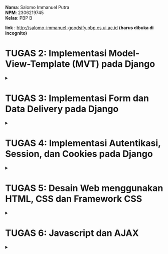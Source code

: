 **Nama**: Salomo Immanuel Putra  
**NPM**: 2306219745  
**Kelas**: PBP B

**link** : http://salomo-immanuel-goodsify.pbp.cs.ui.ac.id **(harus dibuka di incognito)**

# TUGAS 2: Implementasi Model-View-Template (MVT) pada Django

<details>
  <summary></summary>

### Proses Pembuatan Projek Django "Goodsify"


setelah mencoba mencari ide tentang aplikasi yang sesuai saya akhirnya terpikirkan untuk membuat aplikasi yang berfokus pada jual beli barang online atau _e-commerce_ yang akan saya beri nama `goodsify`. goodsify sendiri adalah aplikasi yang berfokus pada penjualan barang barang bekas atau tidak terpakai. nantinya user dapat menampilkan nama, gambar, harga, dan deskripsi produk yang mereka jual disana. dan dapat bertransaksi menggunakan kartu atau rekening yang sudah ditautkan. 

1. **Membuat sebuah proyek django baru**

    1. **Membuat sebuah repository Github baru** bernama `goodsify`.

    2. **Meng-clone repository kosong tersebut** ke komputer lokal:  
    ```bash
    git clone https://github.com/SalomoManullang/goodsify.git
    cd goodsify
    ```

    3. **Menghubungkan penyimpanan lokal dengan GitHub:**  
    ```bash
    git remote add origin https://github.com/SalomoManullang/goodsify.git
    ```

    4. **Membuat _Virtual Environment_ :**  
    ```bash
    python -m venv env
    ```

    5. **Mengaktifkan _Virtual Environment_ :**  
        ```bash
        env\Scripts\activate
        ```

    6. **Membuat file bernama `requirements.txt` dengan isi sebagai berikut:**

    ```
    django
    gunicorn
    whitenoise
    psycopg2-binary
    requests
    urllib3
    ```

    7. **Menginstall dependensi yang ada di `requirements.txt` dengan perintah berikut:**  
    ```bash
    pip install -r requirements.txt
    ```

    8. **buat projek django baru**
    ```bash
    django-admin startproject goodsify .
    ```
    9. **Menjalankan server**
    dengan mengubah isi dari allowed host agar terhubung dengan localhost komputer, saya dapat menentukan dimana server akan berjalan. kemudian saya juga men-run servernya.
    ```bash
    python manage.py runserver
    ```
    kemudian dengan mengecek di http://localhost:8000 saya bisa melihat apakah projek saya sudah berjalan atau belum

2. **Membuat aplikasi dengan nama `main` pada projek tersebut :**
   
   pertama tama saya membuat dahulu projek aplikasi dengan nama `main`
   ```bash
   python manage.py startapp main
   ```
   setelah itu saya mendaftarkan nama aplikasi main tersebut ke dalam `INSTALLED_APPS`

3. **Melakukan routing pada `main` agar dapat menjalankan aplikasi**

    kita perlu melakukan routing pada main agar web yang kita buat dapat diakses melalui web. pertama tama aku mengubah isi `urls.py` dan sesuaikan dengan appku yang namanya `main` dengan kode seperti ini:
    ```bash
    from django.urls import path
    from main.views import show_main

    app_name = 'main'

    urlpatterns = [
        path('', show_main, name='show_main'),
    ]
    ```
    Kemudian aku juga menambahkan `main.urls` ke dalam url patterns agar nantinya ketika aplikasi mau di run, yang ditampilkan adalah tampilan aplikasi main. 

4. **Membuat model pada aplikasi `main` dengan nama produk dan punya beberapa atribut wajib**

    Pertama tama, aku membuka `models.py` pada main, kemudian didalam models.py tersebut, aku menambahkan beberapa atribut seperti ini :
    ```bash 
    name = models.CharField(max_length=255)
    price = models.IntegerField()
    description = models.TextField()
    rating = models.PositiveSmallIntegerField(default=1, validators=[
        MinValueValidator(1),
        MaxValueValidator(5)])
    ```
    atribut yang aku tambahkan adalah nama, harga, deskripsi produk, serta rating bintang 1-5. 

5. **Membuat sebuah fungsi pada `views.py` untuk dikembalikan ke dalam sebuah template HTML yang menampilkan   nama aplikasi serta nama dan kelas kamu.**

    pertama tama, aku buat dahulu template HTML untuk nantinya akan menunjukkan beberapa artribut yang sudah kubuat. 
    ```bash
        <h3>Nama Produk:</h3>
    <p><strong>{{ name }}</strong></p> 

    <h3>Harga:</h3>
    <p><em>{{ price }}</em></p> 
    <h3>Deskripsi:</h3>
    <p>{{ description }}</p>

    <h3>Rating:</h3>
    <p>{{ rating }}</p>
    ```
    dengan menggunakan template ini, nantinya saya dapat mengubah konteks dari value masing masing atribut yang akan ditunjukkan. saya juga menggunakan beberapa syntax seperti strong untuk membuat HTML yang ditujukkan lebih rapi. Kemudian, saya menyesuaikan context yang terdapat dalam `views.py` agar sesuai dengan produk saya.

6. **Membuat sebuah routing pada `urls.py` aplikasi main untuk memetakan fungsi yang telah dibuat pada `views.py`.**

    aku menyesuaikan isi pada `urlspatterns` dan menambahkan main sebagai nama aplikasi
    ```bash
    urlpatterns = [
    path('', show_main, name='show_main'),
    ]
    ```
    show main digunakan agar nantinya yang ditujukkan adalah aplikasi main. path nya masih diisi kosong agar nantinya aplikasi dapat diakses secara langsung.

7. **Melakukan deployment ke PWS terhadap aplikasi yang sudah dibuat sehingga nantinya dapat diakses oleh teman-temanmu melalui Internet.**

    pertama tama aku membuat projek baru pada PWS yang aku beri nama goodsify, kemudian aku ubah isi `ALLOWED_HOST` pada `settings.py` dengan format <username-sso>-<nama proyek>.pbp.cs.ui.ac.id. sehingga link situsku menjadi `salomo-immanuel-goodsify.pbp.cs.ui.ac.id` kemudian saya memasukkan username dan password yang sudah diberikan sebelumnya. Kemudian, aku melakukan push ke dalam PWS dari penyimpanan lokalku. 
    ```bash
    git push pws main:master
    ```


### Request Client ke Web Aplikasi Berbasis Django

  ![WhatsApp Image 2024-09-10 at 23 17 34_49fe833e](https://github.com/user-attachments/assets/d4452b5c-5d7d-4a32-a0da-ec2f2df696d5)


1. Permintaan dari Pengguna: Pengguna mengakses URL tertentu (misalnya, /products), yang dikirimkan ke server Django.

2. urls.py: Server mencocokkan URL yang diminta dengan pola yang ada di urls.py dan meneruskannya ke fungsi yang sesuai di views.py.

3. views.py: View menangani request tersebut. Jika dibutuhkan, views.py berinteraksi dengan models.py untuk mengambil data dari basis data.

4. models.py: Data yang diperlukan diambil dari basis data melalui model, kemudian dikirim kembali ke views.py.

5. Template: views.py mengirimkan data yang diperoleh ke template HTML, yang kemudian merender data tersebut menjadi halaman web untuk dikirim kembali sebagai response kepada pengguna.



### Fungsi Git pada Pengembangan Perangkat Lunak

Git adalah Salah satu perangkat lunak atau tools kolaborasi _coding_ yang sering digunakan oleh programmer ketika mereka ingin mengerjakan suatu proyek yang membutuhkan banyak orang untuk mengerjakannya. Git memungkinkan mereka untuk menggabungkan kode mereka ke dalam satu repository seperti penyimpanan utama. Nantinya, programmer dapat mengerjakan bagian mereka masing masing baru di-_push_ ke dalam repository tersebut. Ini adalah beberapa fungsi git dalam pengembangan perangkat lunak:

1. **Dapat digunakan untuk kolaborasi**

    dengan menggunakna git, para programmer dapat mengunggah kode mereka ataupun mengambil kode orang lain sebagai inspirasi mereka. Dengan menggunakan repository, Setiap anggota tim dapat meng-clone repository ini ke komputer mereka, yang memungkinkan mereka bekerja secara lokal tanpa langsung memodifikasi repository utama. Dengan menggunakan merge, programmer juga bisa menggabungkan program mereka dengan program orang lain ke dalam 1 repository utama. Menggunakan branch, programmer daoat mengubah atau memperbarui program mereka tanpa harus mengubah data utama. Dalam jangka panjang, git dibutuhkan jika projeknya terus di-_update_

2. **Membantu mengorganisir**

    menggunakan git, kita dapat memasukkan README yang nantinya dapat menjadi panduan programmer untuk mengerjakan proyek, selain itu git juga tidak jarang untuk digunakan sebagai tempat penyimpanan cloud karena rapi dan bersih. 

3. **digunakan dalam proyek open source**

    Proyek open source adalah proyek pengembangan proyek di mana kode sumbernya (source code) tersedia secara bebas untuk dilihat, digunakan, dimodifikasi, dan didistribusikan oleh siapa saja. Artinya, siapa pun bisa berkontribusi untuk meningkatkan perangkat lunak tersebut atau menggunakan kodenya untuk membuat produk baru, tanpa perlu membayar lisensi. menggunakan fotur seperti clone, programmer dapat mengambil kode orang lain dan mengembangkannya. Disisi lain, proyek tersebut juga bisa di-_update_ oleh semua orang lewat perantara github. 

4. **Plattform yang fleksibel**

    Git adalah plattform yang serbaguna, bisa digunakan ketika ingin menyimpan data, mengambil referensi, membuat proyek, dan masih banyak kegunaan lainnya. dengan adanya plattform yang fleksibel, programmer tak perlu menggunakan banyak plattform, sehingga lebih efektif.

5. **Menjadi backup**

    Git dapat digunakan sebagai backup ketika data dalam penyimpanan lokal kita terhapus.



### Alasan Mengapa Framework Django Dijadikan Permulaan Pembelajaran Pengembangan Perangkat Lunak

Django sering dipilih sebagai framework untuk memulai belajar pengembangan perangkat lunak karena memiliki banyak keunggulan. Salah satunya, Django dibangun menggunakan Python, bahasa pemrograman dengan sintaks yang sederhana dan mudah dipelajari oleh pemula. Django juga menggunakan pola Model-View-Template (MVT) yang memisahkan komponen aplikasi dengan jelas, sehingga mempermudah pengembang dalam memahami cara berbagai bagian aplikasi web bekerja satu sama lain. Django juga sudah dilengkapi oleh fitur yang lengkap sehingga programmer tidak mulai dari nol. Kesimpulannya, django sudah lengkap dan mudah untuk dipelajari untuk pemula.


### Mengapa Model pada Django Disebut sebagai ORM?

ORM (Object-Relational Mapping) adalah teknik dalam pengembangan perangkat lunak yang memungkinkan pengembang untuk berinteraksi dengan basis data menggunakan objek-objek dari bahasa pemrograman yang mereka gunakan, alih-alih menulis perintah SQL langsung. Django disebut sebagai ORM (Object-Relational Mapping) karena Django menggunakan pendekatan ORM untuk mengelola interaksi antara aplikasi dan basis data.Pada Django, setiap model merupakan representasi dari tabel dalam basis data, di mana atribut model tersebut menggambarkan kolom-kolom dalam tabel. Dengan ORM, pengembang dapat melakukan operasi seperti membuat, membaca, memperbarui, dan menghapus data menggunakan python, sementara Django akan secara otomatis menerjemahkan tindakan tersebut ke dalam perintah SQL yang sesuai untuk berinteraksi dengan basis data. 

</details>


# TUGAS 3: Implementasi Form dan Data Delivery pada Django

<details>
  <summary></summary>

### Cara mengimplementasi _checklist_ diatas

1. **Cara mengimplementasikan form**

    pertama tama, saya membuat `forms.py` pada direktori `main`. pada file tersebut, saya membuat sebuah _blueprint_ forms dengan kode: 

    ```bash
    from django.forms import ModelForm
    from main.models import Product

    class ProductForm(ModelForm):
        class Meta:
            model = Product
            fields = ["name", "price", "description", "rating"]
    ```

    kemudian, dalam `views.py` saya membuat sebuah method untuk menciptakan produk sesuai dengan yang kita masukkan pada form. 

    ```bash
    def create_product(request):
        form = ProductForm(request.POST or None)

        if form.is_valid() and request.method == "POST":
            form.save()
            return redirect('main:show_main')

        context = {'form': form}
        return render(request, "create_product.html", context)
    ```

    Kemudian, untuk melakukan routing ke URL yang bersangkutan, aku menambahkan path baru ke dalam `URL_PATTERN`
    ```bash
        path('create-product', create_product, name='create_product'),
    ```

    Kemudian, dalam `views.py`, ubah context nya menjadi produk
    ```bash
        context = {
            'Products': products  # Ganti key menjadi 'Products' agar sesuai dengan template
        }
    ```
    Tidak lupa juga, saya kembali melengkapi `urls.py` agar tetap terhubung satu dengan lainnya. Setelah itu saya juga membuat halaman HTML baru pada direktori `main/templates`. yang bernama `create_product.html` yang isinya adalah _blueprint_ saat kita ingin membuat tombol membuat produk baru. Setelah itu, saya juga memodifikasi main.html untuk menampilkan tabel berisi produk produk yang sudah ditambahkan. 

    ```bash
    <table>
    <tr>
        <th>Nama Produk</th>
        <th>Harga</th>
        <th>Deskripsi</th>
        <th>Rating</th>
    </tr>

    {% comment %} Berikut cara memperlihatkan data Produk di bawah baris ini 
    {% endcomment %} 
    {% for Product in Products %}
    <tr>
        <td>{{ Product.name }}</td>
        <td>{{ Product.price }}</td>
        <td>{{ Product.description }}</td>
        <td>{{ Product.rating }}</td>
    </tr>
    {% endfor %}
    </table>
    ```

    dengan begitu, saya dapat membuat forum yang berisi pertanyaan terkait nama produk, harga, rating, dan deskripsi produk. Nantinya hasil jawaban tersebut akan tersimpan sebagai objek dan dituliskan dalam tabel.

    pertama tama, saya membuat `forms.py` pada direktori `main`. pada file tersebut, saya membuat sebuah _blueprint_ forms dengan kode: 

    ```bash
    from django.forms import ModelForm
    from main.models import Product

    class ProductForm(ModelForm):
        class Meta:
            model = Product
            fields = ["name", "price", "description", "rating"]
    ```

    kemudian, dalam `views.py` saya membuat sebuah method untuk menciptakan produk sesuai dengan yang kita masukkan pada form. 

    ```bash
    def create_product(request):
        form = ProductForm(request.POST or None)

        if form.is_valid() and request.method == "POST":
            form.save()
            return redirect('main:show_main')

        context = {'form': form}
        return render(request, "create_product.html", context)
    ```

    Kemudian, untuk melakukan routing ke URL yang bersangkutan, aku menambahkan path baru ke dalam `URL_PATTERN`
    ```bash
        path('create-product', create_product, name='create_product'),
    ```

    Kemudian, dalam `views.py`, ubah context nya menjadi produk
    ```bash
        context = {
            'Products': products  # Ganti key menjadi 'Products' agar sesuai dengan template
        }
    ```
    Tidak lupa juga, saya kembali melengkapi `urls.py` agar tetap terhubung satu dengan lainnya. Setelah itu saya juga membuat halaman HTML baru pada direktori `main/templates`. yang bernama `create_product.html` yang isinya adalah _blueprint_ saat kita ingin membuat tombol membuat produk baru. Setelah itu, saya juga memodifikasi main.html untuk menampilkan tabel berisi produk produk yang sudah ditambahkan. 

    ```bash
    <table>
    <tr>
        <th>Nama Produk</th>
        <th>Harga</th>
        <th>Deskripsi</th>
        <th>Rating</th>
    </tr>

    {% comment %} Berikut cara memperlihatkan data Produk di bawah baris ini 
    {% endcomment %} 
    {% for Product in Products %}
    <tr>
        <td>{{ Product.name }}</td>
        <td>{{ Product.price }}</td>
        <td>{{ Product.description }}</td>
        <td>{{ Product.rating }}</td>
    </tr>
    {% endfor %}
    </table>
    ```

    dengan begitu, saya dapat membuat forum yang berisi pertanyaan terkait nama produk, harga, rating, dan deskripsi produk. Nantinya hasil jawaban tersebut akan tersimpan sebagai objek dan dituliskan dalam tabel.


2. **Menambahkan 4 fungsi views baru untuk melihat objek yang sudah ditambahkan dalam format XML, JSON, XML by ID, dan JSON by ID.**

    untuk membuat kita dapat melihat objek yang sudah ditambahkan dalam format XML, JSON, XML by ID, dan JSON by ID. Kita pertama tama perlu membuat methodnya terlebih dahulu. Oleh karena itu, saya pertama tama import asset yang dibutuhkan terlebih dahulu.
    ```bash
    from django.http import HttpResponse
    from django.core import serializers
    ```

    Setelah itu, saya barulah membuat keempat method untuk melihat objek dalam format XML, JSON, XML by ID, dan JSON by ID. method ini saya masukkan dalam ``views.py``

    ```bash
    def show_xml(request):
        data = Product.objects.all()
        return HttpResponse(serializers.serialize("xml", data), content_type="application/xml")

    def show_json(request):
        data = Product.objects.all()
        return HttpResponse(serializers.serialize("json", data), content_type="application/json")

    def show_xml_by_id(request, id):
        data = Product.objects.filter(pk=id)
        return HttpResponse(serializers.serialize("xml", data), content_type="application/xml")

    def show_json_by_id(request, id):
        data = Product.objects.filter(pk=id)
        return HttpResponse(serializers.serialize("json", data), content_type="application/json")
    ```

    dengan keempat method tersebut, kita dapat melihat objek dalam berbagai format.

3. **Membuat routing URL untuk masing-masing views yang telah ditambahkan**
    
    untuk menghubungkan masing masing URL, pertama saya import terlebih dahulu function dari `views.py`

    ```bash
    from main.views import show_main, create_product, show_xml, show_json, show_xml_by_id, show_json_by_id
    ```

    Kemudian, dalam `urls.py`, saya menambahkan path keempat method tersebut 
    ```bash
    path('xml/', show_xml, name='show_xml'),
    path('json/', show_json, name='show_json'),
    path('xml/<str:id>/', show_xml_by_id, name='show_xml_by_id'),
    path('json/<str:id>/', show_json_by_id, name='show_json_by_id'),
    ```

    dengan menambahkan keempat path tersebut, url nya menjadi saling terhubung dengan sistem utama. 

### Mengapa kita memerlukan data delivery dalam pengimplementasian sebuah platform?

**Data delivery** adalah proses pengiriman dan pertukaran data dari satu sistem, aplikasi, atau perangkat ke sistem lainnya. Ini melibatkan transfer informasi secara efisien, akurat, dan aman melalui jaringan atau infrastruktur komunikasi. Data delivery sangat diperlukan dalam suatu platform karena:

1. **Medium Pengiriman yang Luas**  
   Data dapat dikirim melalui berbagai jaringan, seperti internet, intranet, atau jaringan lokal. Data delivery mencakup penggunaan protokol tertentu, seperti HTTP, TCP/IP, atau protokol khusus seperti MQTT untuk IoT.

2. **Dapat Menghubungkan Berbagai Komponen Platform**  
   Data delivery menghubungkan berbagai bagian platform (frontend, backend, database), sehingga pengguna dapat berinteraksi dengan platform dan data diproses sesuai kebutuhan.

3. **Pengelolaan dan Penyimpanan Data yang konsisten**  
   Saat data dikirimkan dari satu bagian platform ke bagian lain (misalnya dari frontend ke server atau dari server ke database), data delivery memastikan bahwa informasi yang dikirim disimpan dengan benar dan dapat diakses kembali jika diperlukan. Data delivery memastikan data yang dihasilkan atau diubah oleh satu komponen atau pengguna bisa diakses dan diperbarui di seluruh platform, menjaga konsistensi.

4. **Pengelolaan Data yang Aman**  
   Data delivery juga mencakup pengiriman data secara aman. Dalam platform, informasi sensitif seperti data pengguna atau transaksi keuangan harus dikirimkan dengan protokol aman (misalnya menggunakan enkripsi). Hal ini untuk mencegah peretasan atau penyalahgunaan data selama proses pengiriman.


### Menurutmu, mana yang lebih baik antara XML dan JSON? Mengapa JSON lebih populer dibandingkan XML?

**XML** (Extensible Markup Language) adalah format data berbasis tag yang kompleks dan menggunakan elemen-elemen dengan struktur hierarkis, sementara **JSON** (JavaScript Object Notation) adalah format data berbasis objek yang lebih sederhana, dengan pasangan key-value.**XML** lebih cocok digunakan dalam aplikasi yang memerlukan validasi data yang ketat dan integritas struktural tinggi, seperti dalam sistem perbankan atau asuransi. **JSON** lebih tepat digunakan dalam aplikasi web dan mobile karena sifatnya yang ringan dan cepat diproses. Format ini banyak dipakai dalam API modern seperti REST, di mana kecepatan dan efisiensi transfer data sangat penting. **XML** memiliki banyak fitur seperti schema validation dan namespace yang membuatnya ideal untuk dokumen dengan struktur yang lebih rumit, sedangkan **JSON** lebih ringan dan cepat untuk parsing, menjadikannya pilihan yang lebih populer untuk aplikasi web dan transfer data modern. 

Menurut saya pribadi, **JSON** lebih baik untuk digunakan dalam platform karena saya sendiri masih belajar dalam membuat platform sehingga saya lebih membutuhkan kemudahan dibandingkan fitur yang lengkap. Saya sendiri juga masih belum butuh untuk membuat platform yang cukup rumit untuk menggunakan **XML**. Kemudahan **JSON** itulah yang membuat saya berpikir **JSON** lebih baik.

### Jelaskan fungsi dari method `is_valid()` pada form Django dan mengapa kita membutuhkan method tersebut?

Method `is_valid()` pada form Django berfungsi untuk memeriksa apakah data yang dimasukkan ke dalam form sesuai dengan aturan validasi yang telah ditentukan. Saat form diisi dan disubmit, Django menggunakan `is_valid()` untuk memastikan bahwa semua input memenuhi persyaratan, seperti format data, panjang karakter, dan tipe data yang benar. Method ini memeriksa setiap field, mendeteksi kesalahan, dan mengembalikan False jika ada data yang tidak valid, memungkinkan pengguna untuk memperbaiki input. Selain itu, `is_valid()` menghentikan proses lebih lanjut, seperti penyimpanan ke database, guna mencegah data yang salah atau rusak masuk ke sistem. Dengan demikian, method ini juga meningkatkan keamanan aplikasi, mencegah serangan injeksi (seperti SQL injection) dengan memastikan hanya data yang sah dan sesuai aturan yang diproses.

### Mengapa kita membutuhkan `csrf_token` saat membuat form di Django? Apa yang dapat terjadi jika kita tidak menambahkan `csrf_token` pada form Django? Bagaimana hal tersebut dapat dimanfaatkan oleh penyerang?

**CSRF** (Cross-Site Request Forgery) adalah jenis serangan di mana penyerang dapat memaksa pengguna untuk mengirim permintaan yang tidak diinginkan dari browser mereka tanpa sepengetahuan mereka. Django menggunakan `csrf_token` untuk melindungi form dari serangan ini. Token ini adalah nilai unik yang dihasilkan setiap kali halaman dengan form dimuat dan harus dikirim bersama dengan permintaan POST. Ini memastikan bahwa permintaan hanya valid jika berasal dari sumber yang sah.

Jika `csrf_token` tidak ditambahkan, aplikasi menjadi rentan terhadap serangan CSRF. Penyerang dapat membuat pengguna tanpa sadar mengirimkan permintaan berbahaya, seperti mengubah pengaturan akun atau melakukan transaksi yang tidak diinginkan, tanpa persetujuan pengguna.

Penyerang bisa memanfaatkan celah keamanan ini dengan membuat sebuah halaman berbahaya yang secara diam-diam mengirimkan permintaan ke aplikasi Django atas nama pengguna yang sedang aktif masuk. Misalnya, penyerang bisa membuat skrip yang secara otomatis melakukan permintaan POST ke server tanpa sepengetahuan pengguna. Tanpa adanya csrf_token, server tidak akan memiliki cara untuk membedakan apakah permintaan itu sah atau tidak. Hal ini dapat dimanfaatkan untuk mengubah pengaturan akun kalian.

### Sreenshot Postman

1. **Format JSON**
   ![image](https://github.com/user-attachments/assets/2965dd12-4283-426c-941a-371f35f45411)

2. **Format XML**
   ![image](https://github.com/user-attachments/assets/b4cbfe47-4669-452f-b4d1-a381133f3ec0)

3. **Format JSON by ID**
   ![image](https://github.com/user-attachments/assets/fe4a42af-6197-43c5-a024-aa2c9d4b5c22)

4. **Format XML by ID**
   ![image](https://github.com/user-attachments/assets/169fd8ae-e934-4ff1-a4e9-be9eea537a9a)

</details>

# TUGAS 4: Implementasi Autentikasi, Session, dan Cookies pada Django

<details>
  <summary></summary>

### cara mengimplementasikan _Checklist_ tugas

1. **Mengimplementasikan fungsi registrasi, login, dan logout untuk memungkinkan pengguna untuk mengakses aplikasi sebelumnya dengan lancar.**

    Setelah sebelumnya sudah membuat form untuk menambahkan produk yang ingin ditambahkan ke dalam aplikasi, selanjutnya saya akan membuat setiap pengguna memiliki akun mereka sendiri sendiri, sehingga setiap akun memiliki produk mereka sendiri sendiri. Pertama tama, Saya import dahulu `UserCreationForm` dan `messages` dalam `views.py`. kemudian, saya menambahkan fungsi `register`.

    ```bash
    def register(request):
        form = UserCreationForm()

        if request.method == "POST":
            form = UserCreationForm(request.POST)
            if form.is_valid():
                form.save()
                messages.success(request, 'Your account has been successfully created!')
                return redirect('main:login')
        context = {'form':form}
        return render(request, 'register.html', context)
    ```

    Selanjutnya, saya juga membuat sebuah file html baru yang bernama `register.html` Ini berisi template tampilan register page pada aplikasi saya 

    ```bash
    {% extends 'base.html' %}

    {% block meta %}
    <title>Register</title>
    {% endblock meta %}

    {% block content %}

    <div class="login">
    <h1>Register</h1>

    <form method="POST">
        {% csrf_token %}
        <table>
        {{ form.as_table }}
        <tr>
            <td></td>
            <td><input type="submit" name="submit" value="Daftar" /></td>
        </tr>
        </table>
    </form>

    {% if messages %}
    <ul>
        {% for message in messages %}
        <li>{{ message }}</li>
        {% endfor %}
    </ul>
    {% endif %}
    </div>

    {% endblock content %}
    ```

    Setelah itu, saya juga menambahkan _path url_nya ke dalam `urls.py`. Sejauh ini, saya sudah berhasil membuat ragister page. Selanjutnya, saya akan membuat fungsi login. Pertama tama, pada `views.py`, saya mengimport dahulu `authenticate`, `login`, dan `AuthenticationForm`. Kemudian, saya membuat fungsi untuk login user

    ```bash
    def login_user(request):
    if request.method == 'POST':
        form = AuthenticationForm(data=request.POST)

        if form.is_valid():
                user = form.get_user()
                login(request, user)
                return redirect('main:show_main')

    else:
        form = AuthenticationForm(request)
    context = {'form': form}
    return render(request, 'login.html', context)
    ```

    Selanjutnya, sama dengan pembuatan page register, saya membuat juga page html untuk page login yang bernama `login.html`. tidak lupa juga saya menambahkan _path url_nya ke dalam `URL_PATTERNS` pada `urls.py`. Fungsi login sudah selesai, selanjutnya, saya akan membuat fungsi logout. Pertama tama, pada `views.py` saya mengimport `logout`. Kemudian, saya menambahkan function logout.

    ```bash
    def logout_user(request):
        logout(request)
        return redirect('main:login')
    ```

    Tidak lupa, saya menambahkan tombol logout juga di samping tombol tambah produk. Setelah itu, saya menambahkan _path url_nya ke dalam `urls.py`. Setelah selesai membuat page register, login, dan logout, saya ingin merestriksi page main agar hanya bisa dibuka dengan login terlebih dahulu. Pertama tama, pada `views.py`, saya mengimport `login_required` dan menambahkan
    ```bash
    @login_required(login_url='/login')
    ```
    diatas function `show_main`. Setelah itu, main hanya bisa dibuka juga pengguna sudah melakukan login terlebih dahulu. 

2. **Menerapkan Cookies pada halaman aplikasi**

    Saya ingin menggunakan _cookies_ pada web saya, yang pertama saya lakukan adalah meng-_import_ H`ttpResponseRedirect`, `reverse`, dan `datetime` pada `views.py`. Kemudian, pada function `login_user`, saya menambahkan potongan kode untuk menggunakan cookies setiap kali login untuk membuat _cookies_ last_login setiap kali user login.

    ```bash
    if form.is_valid():
        user = form.get_user()
        login(request, user)
        response = HttpResponseRedirect(reverse("main:show_main"))
        response.set_cookie('last_login', str(datetime.datetime.now()))
        return response
    ```

    Kemudian, pada bagian `context` di function `show_main`, tambahkan juga `last_login` di dalamnya.
    ```bash
    context = {
        ....
        'last_login': request.COOKIES['last_login'],
    }
    ```
    Kemudian, saya juga menambahkan 
    ```bash
        response.delete_cookie('last_login')
    ```
    pada function `logout_user` untuk menghapus _cookies_ terakhir login pada saat pengguna logout. Kemudian, aku juga menampahkan teks yang menunjukkan kapan kita terakhir login pada berkas `main.html`.

3. **Menghubungkan model Product dengan User**

    Saya ingin membuat setiap user memiliki produk yang mereka tambahkan sendiri sendiri, oleh karena itu saya ingin menghubungkan antara user dengan produk yang mereka buat masing masing. Pertama, saya mengimport `User` pada `models.py`. Kemudian, pada model Product yang sudah dibuat, saya menambahkan

    ```bash
    class Product(models.Model):
        ....
        user = models.ForeignKey(User, on_delete=models.CASCADE)
    ```

    kode tersebut bertujuan untuk menghubungkan setiap produk yang dibuat dengan masing masing user. Kemudian pada `views.py`, saya juga menambahkan beberapa penambahan kode
    ```bash
    def create_product(request):
    form = ProductForm(request.POST or None)

    if form.is_valid() and request.method == "POST":
            product = form.save(commit=False)
            product.user = request.user
            product.save()
            return redirect('main:show_main')

    context = {'form': form}
    return render(request, "create_product.html", context)
    ```

    kode `commit=False` bertujuan supaya sistem tidak langsung menyimpan produk yang ditambahkan oleh pengguna langsung ke _database_ tetapi dilihat dahulu siapa pengguna yang login. Kemudian, pada variabel `products` di `show_main`, ubah isinya menjadi seperti ini:

    ```bash
    def show_main(request):
    products = MoodEntry.objects.filter(user=request.user)
    context = {
         'name': request.user.username,
    }
    ```

    Ini bertujuan agar program hanya mengambil product yang terhubung dengan `user` yang terhubung saja. Kemudian setelah mengubah berbagai variabel pada `models.py` tidak lupa juga saya melakukan migrations. Ketika saya melakukan migrations, maka semua produk yang telah saya buat terhapus, tetapi itu tidak apa apa karena nanti saya akan membuat produk baru. Terakhir, saya import `os` agar program saya bersiap siap untuk _environtment production_.

4. **Membuat dua akun pengguna dengan masing-masing tiga dummy data menggunakan model yang telah dibuat pada aplikasi sebelumnya untuk setiap akun di lokal.**

    Saya membuat 2 dummy account yang bernama `salomotes` dan `sal2`
   1) **salomotes**

   ![image](https://github.com/user-attachments/assets/9e23f742-ab7b-4fc8-8e62-2756be4615fe)

   2) **sal2** 

   ![image](https://github.com/user-attachments/assets/2493a811-9bf5-42fc-921f-694429569418)


### Perbedaan antara `HttpResponseRedirect()` dan `redirect()`

`HttpResponseRedirect()` adalah kelas di Django yang digunakan untuk mengarahkan pengguna menuju URL tertentu. kalian harus memberikan URL valid dan lengkap sebagai argumen. Misalnya, untuk mengarahkan ke `/some/url/`, kalian harus menggunakan `HttpResponseRedirect('/some/url/')`. Di sini, kalian perlu mengatur URL secara manual.

Sedangkan, `redirect()` adalah fungsi yang lebih mudah dan fleksibel. Selain URL, fungsi ini bisa menerima nama tampilan atau objek Django sebagai argumen. Fungsi ini secara otomatis mengonversi argumen menjadi URL yang benar untuk pengalihan, sehingga kalian tidak perlu mengelola URL sendiri. Contohnya adalah: 

```bash
def my_view(request):
    return redirect('/some/url/')
```

| **Aspek**                 | **HttpResponseRedirect()**                                      | **redirect()**                                               |
|---------------------------|-----------------------------------------------------------------|--------------------------------------------------------------|
| **Jenis**                 | Kelas respons HTTP                                             | Fungsi bantu (helper function)                               |
| **Argumen yang Diterima**  | URL absolut atau relatif                                        | URL, nama tampilan (view name), atau objek (instance model)   |
| **Pengelolaan URL**        | Harus mengelola pembuatan URL secara manual                     | Mengonversi argumen menjadi URL secara otomatis               |
| **Fleksibilitas**          | Hanya menerima URL                                             | Lebih fleksibel, dapat menerima URL, nama tampilan, atau objek|
| **Kemudahan Penggunaan**   | Mengharuskan pengguna mengelola detail URL                     | Lebih sederhana dan otomatis dalam pembuatan URL              |
| **Contoh Penggunaan**      | `HttpResponseRedirect('/some/url/')`                           | `redirect('/some/url/')` atau `redirect('view-name')`         |

kesimpulannya, `redirect()` adalah cara yang lebih sederhana dan fleksibel untuk melakukan pengalihan (redirect) di Django dibandingkan dengan `HttpResponseRedirect()`. Dengan menggunakan `redirect()`, kalian dapat memberikan berbagai jenis argumen seperti URL, nama tampilan, atau objek model. Django akan secara otomatis mengonversi argumen tersebut ke URL yang benar, sehingga Anda tidak perlu mengelola pembuatan URL secara manual.

### Cara kerja penghubungan model Product dengan User

Penghubungan model `Product` dengan model `User` di Django dilakukan menggunakan relasi **ForeignKey**. Ini berarti setiap objek Product dapat dihubungkan dengan satu user tertentu yang menciptakannya. Relasi ini memungkinkan kita untuk mengasosiasikan produk dengan `user` tertentu sehingga setiap produk yang ditambahkan atau dimodifikasi dapat diatur berdasarkan `user`.

misalnya pada kode ini
```bash
from django.contrib.auth.models import User
from django.db import models

class Product(models.Model):
    name = models.CharField(max_length=255)
    price = models.IntegerField()
    description = models.TextField()
    rating = models.PositiveSmallIntegerField()
    user = models.ForeignKey(User, on_delete=models.CASCADE)
```

`ForeignKey(User)`: Menghubungkan produk ke `user`.
`on_delete=models.CASCADE`: Jika `user` dihapus, produk yang terkait juga dihapus.

Kemudian, sistem juga menyimpan produk yang terikat dengan `user`
```bash
product.user = request.user
```
kode ini mengasosiasikan produk yang sedang dibuat dengan user yang sedang login. Sistem juga hanya menampilkan produk yang telah dibuat oleh `user`

```bash
def show_main(request):
    products = Product.objects.filter(user=request.user)  # Filter berdasarkan user
    return render(request, "main.html", {'Products': products})
```

`Product.objects.filter(user=request.user)`: kode ini memfilter produk yang hanya dimiliki oleh user yang sedang login. Produk milik user lain tidak akan ditampilkan.


### perbedaan antara _authentication_ dan _authorization_ dan cara django mengimplementasikannya

**Authentication** adalah proses memverifikasi identitas pengguna untuk memastikan mereka adalah pengguna yang sah dengan menggunakan kredensial seperti username dan password.

**Authorization** adalah proses yang terjadi setelah otentikasi berhasil, di mana sistem menentukan tindakan dan sumber daya apa yang dapat diakses oleh pengguna berdasarkan peran atau izin yang dimilikinya. 

Contohnya adalah ketika pengguna memasukkan nama dan password mereka, itu merupakan tahap **authentication**. Setelah itu, barulah sistem menentukan apa yang bisa dilakukan pengguna lewat **Authorization**. Misalnya pengguna adalah Customer, mereka hanya bisa membeli barang, sedangkan jika pengguna adalah Admin, mereka dapat menambahkan barang dan mengubah properti pada page. 

Dalam Django, autentikasi dan otorisasi diimplementasikan melalui modul bawaan `django.contrib.auth`, yang mengelola proses login, logout, dan izin akses pengguna. Autentikasi memverifikasi identitas pengguna dengan memeriksa kredensial seperti username dan password menggunakan fungsi `authenticate()`, dan jika valid, pengguna akan diautentikasi serta diberikan sesi melalui `login()`. Setelah pengguna berhasil masuk, Django menerapkan otorisasi dengan menentukan apakah pengguna memiliki izin untuk mengakses sumber daya tertentu menggunakan permissions dan groups. 


### Cara Django mengingat pengguna yang login

Django mengingat pengguna yang telah login dengan menggunakan **cookies** dan **session**. Setelah pengguna berhasil login, Django menyimpan informasi sesi pada server dan mengirimkan _session ID_ ke browser pengguna dalam bentuk cookie. Setiap kali pengguna membuat permintaan baru (misalnya memuat halaman lain), browser mengirimkan cookie tersebut kembali ke server, memungkinkan Django untuk mengidentifikasi pengguna yang sedang aktif.

### Apakah semua Cookies aman digunakan?

Tidak semua cookies aman untuk digunakan, karena beberapa cookies rentan terhadap serangan dan eksploitasi oleh pihak yang tidak berwenang. Ada beberapa resiko keamanan yang dapat dilakukan peretas melalui cookies:

1. **Cookies bisa dicuri**

    Cookies disimpan di browser pengguna dan dapat dicuri melalui serangan tertentu, seperti **Cross-Site Scripting** (XSS). Jika cookie yang dicuri berisi informasi seperti session ID, penyerang bisa mengambil alih sesi pengguna dan berpura-pura menjadi pengguna yang sah.

2. **Cookies bisa diintip**

    Jika website menggunakan `HTTP` (bukan HTTPS), maka data yang dikirimkan, termasuk cookies, tidak dienkripsi. Ini berarti data tersebut dapat dengan mudah diintip oleh pihak ketiga di jaringan yang sama, seperti pada Wi-Fi publik. Penyerang bisa mendapatkan akses ke cookies dan menggunakan informasi tersebut untuk mencuri sesi atau informasi pribadi pengguna.

3. **Cookies bisa dimanipulasi**

    Cookies dapat dimodifikasi oleh penyerang jika mereka memiliki akses ke cookies di browser. Dengan cookies berisi session pengguna, penyerang bisa mendapatkan akses ke data atau area aplikasi yang tidak seharusnya mereka akses.

4. **Serangan CSRF (Cross-Site Request Forgery)**

    **CSRF** (Cross-Site Request Forgery) adalah jenis serangan di mana penyerang memanfaatkan sesi pengguna yang sah untuk melakukan tindakan berbahaya di situs web tanpa sepengetahuan atau persetujuan pengguna. Misalnya, kalian sedang login di _M - Banking_ dan seorang penyerang membuat Anda mengklik link berbahaya yang secara otomatis mengirim permintaan ke situs bank untuk mentransfer uang sebesar Rp.1.000.000,00 ke akun penyerang. Karena Anda sudah login, browser akan menyertakan cookies session kalian, dan situs bank akan memproses transfer tersebut seolah-olah kalian yang memintanya, padahal kalian tidak pernah memberikan persetujuan untuk itu.

5. **Beberapa cookies memiliki waktu Experation yang lama**

    Cookies bisa disetel untuk bertahan dalam waktu lama, bahkan setelah pengguna menutup browser. Jika cookies tetap aktif terlalu lama, ada risiko bahwa jika perangkat pengguna hilang atau dicuri, cookies tersebut bisa dimanfaatkan oleh orang lain untuk mengakses akun tanpa harus login ulang.


</details>


# TUGAS 5: Desain Web menggunakan HTML, CSS dan Framework CSS

<details>
  <summary></summary>

### cara mengimplementasikan _Checklist_ tugas


1. **Membuat fungsi untuk menghapus dan mengedit product**

    Setelah kemarin mengatur cookies website, sekarang saya ingin menambahkan fitur untuk dapat mengahpus dan mengedit produk yang telah ditambahkan ke dalam Goodsify. Pertama tama, saya ingin membuat fitur `edit_mood`. Pertama tama, pada `views.py` saya  import `reverse` dan  `HttpResponseRedirect` kemudian saya juga menambahkan method `edit_produk`. 
    
    ```bash
    def edit_produk(request, id):
    produk = Product.objects.get(pk = id)
    form = ProductForm(request.POST or None, instance=produk)
    if form.is_valid() and request.method == "POST":
        form.save()
        return HttpResponseRedirect(reverse('main:show_main'))
    context = {'form': form}
    return render(request, "edit_product.html", context)
    ```

    function `edit_produk` bekerja dengan membuat user kembali mengisi form lalu sistem akan _reverse_ informasi yang sebelumnya sudah ada lalu diganti dengan yang baru. Setelah itu saya juga membuat page html baru yang bernama `edit_produk.html`. pada html ini, sistem akan menunjukkan form sebagai tabel, jadi kita memasukkan kembali input yang ingin kita ubah. Setelah itu saya menghubungkan juga path nya lewat `urls.py`. Terakhir, pada `main.html`, saya menambahkan tombol edit produk. 

    Setelah membuat fitur edit produk, saya lanjut membuat fitur hapus produk. Pertama tama, pada `views.py` saya menambahkan method `edit_produk`. 

    ```bash
    def delete_product(request, id):
        produk = Product.objects.get(pk = id)
        produk.delete()
        return HttpResponseRedirect(reverse('main:show_main'))
    ```

    fitur `edit_produk` ini bekerja dengan cara mencari id produk yang dipilih, lalu menghapus id tersebut. Setelah itu saya juga membuat page html baru yang bernama `delete_product.html`.  Setelah itu saya menghubungkan juga path nya lewat `urls.py`. Terakhir, pada `main.html`, saya menambahkan tombol hapus produk. 


2. **Kostumisasi halaman _login_, _register_, _Navigation bar_, edit produk, dan tambah produk agar lebih menarik**


    Agar aplikasi saya terlihat menjadi lebih menarik, saya mulai untuk memperbagus halaman utama dari aplikasi ku terlebih dahulu, terutama _login_ dan _register_ Untuk aplikasi saya, saya ingin menggunakan _vibe_ hijau dan putih, oleh karena itu untuk _login page_, saya mencari gambar furniture dan hiasan no _WaterMark_ dari internet, kemudian saya jadikan sebagai background. Namun, sebelum memulai, saya perlu untuk menambahkan _tailwind_ ke dalam html saya.


    ```bash 
    <head>
    {% block meta %}
        <meta charset="UTF-8" />
        <meta name="viewport" content="width=device-width, initial-scale=1">
    {% endblock meta %}
    <script src="https://cdn.tailwindcss.com">
    </script>
    </head>
    ```


    Untuk menghias website saya sendiri, saya menggunakan _tailwind_ karena dengan _tailwind_, ada beberapa tampilan yang sudah tersedia seperti icon panah, tong sampah, pensil, dan lainnya. Setelah menemukan _UI_ yang bagus untuk _login page_ saya, saya tinggal menerapkan _style_ yang sama pada _register page_ nya.


   
    ![image](https://github.com/user-attachments/assets/8862eeb4-d433-4665-9c2d-1d57a8f5e0e9)



    Sesuai gambar tersebut, saya menggunakan foto dan _vibe_ putih hijau, _style_ ini pun juga ku implementasikan pada fitur edit dan tambah produk. Ada fitur tambahan juga yang ku tambahkan, yaitu tombol kembali untuk kembali ke _main page_ :


    ```bash 
            <div class="absolute top-4 left-4">
            <a href="{% url 'main:main' %}" class="text-green-600 hover:text-green-700 transition">
                <div class="rounded-full bg-white p-2 shadow-lg"> <!-- Tambahkan highlight putih -->
                    <svg xmlns="http://www.w3.org/2000/svg" class="h-8 w-8" fill="none" viewBox="0 0 24 24" stroke="currentColor">
                        <path stroke-linecap="round" stroke-linejoin="round" stroke-width="4" d="M15 19l-7-7 7-7" /> <!-- Garis lebih tebal stroke-width="4" -->
                    </svg>
                </div>
            </a>
        </div>
    ```

    dengan kode diatas, aku membuat tombol panah kembali di bagian kiri atas buat dan edit produk untuk kembali ke _main page_. Setelah itu, saya lanjut untuk membuat _Navigation bar_ pada atas aplikasi.  


    
    <details>
    <summary>kode Navigation Bar</summary>



    ```bash 
        <nav class="bg-green-600 shadow-lg fixed top-0 left-0 z-40 w-full">
    <div class="flex items-center justify-between px-4 sm:px-6 lg:px-8 h-16">
        
        <!-- Bagian kiri: Logo dan Nama Goodsify -->
        <div class="flex items-center space-x-4">
        <a href="#">
            <img src="https://i.ibb.co/xCD2HDR/Whats-App-Image-2024-10-01-at-11-23-06-37c90e89-removebg-preview.png" alt="Goodsify Logo" class="h-12 w-12 mr-1">
        </a>
        <h1 class="text-3xl font-bold text-white">Goodsify</h1>
        </div>

        <!-- Tombol Hamburger untuk mobile -->
        <button class="md:hidden block text-white focus:outline-none mobile-menu-button">
        <svg xmlns="http://www.w3.org/2000/svg" class="h-6 w-6" fill="none" viewBox="0 0 24 24" stroke="currentColor">
            <path stroke-linecap="round" stroke-linejoin="round" stroke-width="2" d="M4 6h16M4 12h16M4 18h16"/>
        </svg>
        </button>

        <!-- Bagian tengah: Links lainnya (hanya tampil di desktop) -->
        <div class="hidden md:flex items-center space-x-8 flex-grow justify-center">
        <a href="#" class="text-white font-bold hover:text-gray-300">Cart</a>
        <a href="#" class="text-white font-bold hover:text-gray-300">Contact</a>
        <a href="#" class="text-white font-bold hover:text-gray-300">Download Goodsify App</a>
        <a href="#" class="text-white font-bold hover:text-gray-300">About</a>
        </div>

        <!-- Bagian kanan: Logout -->
        <div class="hidden md:flex items-center space-x-4">
        <a href="{% url 'main:logout' %}" class="text-center bg-red-500 hover:bg-red-600 text-white font-bold py-2 px-4 rounded transition duration-300">
            Logout
        </a>
        </div>
        
    </div>

    <!-- Mobile menu (disembunyikan secara default) -->
    <div class="mobile-menu hidden md:hidden flex flex-col space-y-2 px-4 py-2 bg-green-600">
        <a href="#" class="block text-white font-bold hover:text-gray-300">Cart</a>
        <a href="#" class="block text-white font-bold hover:text-gray-300">Contact</a>
        <a href="#" class="block text-white font-bold hover:text-gray-300">Download Goodsify App</a>
        <a href="#" class="block text-white font-bold hover:text-gray-300">About</a>
        <a href="{% url 'main:logout' %}" class="block text-center bg-red-500 hover:bg-red-600 text-white font-bold py-2 px-4 rounded transition duration-300">
        Logout
        </a>
    </div>

    <script>
        const btn = document.querySelector(".mobile-menu-button");
        const menu = document.querySelector(".mobile-menu");

        btn.addEventListener("click", () => {
        menu.classList.toggle("hidden");
        });
    </script>
    </nav>

    ```
    </details>


    Kemudian, saya juga menambahkan _viewport_ agar webnya menjadi responsif pada _mobile_ dan _desktop_. 
    

    ```bash
    <head>
        {% block meta %}
            <meta charset="UTF-8" />
            <meta name="viewport" content="width=device-width, initial-scale=1">
        {% endblock meta %}
    </head>
    ```


    dengan menggunakan viewport, maka ketika web di perkecil hingga seukuran HP, maka navigation bar dapat mengecil dan menampilkan menu hamburger.


    ![image](https://github.com/user-attachments/assets/1ce3412d-f167-4c06-824c-e2f79a28d6cf)



3. **Menampilkan Produk**

    Untuk menampilkan produk, saya menggunakan 2 file html, yaitu `main.html` dan `card_product.html`. Pertama tama, saya membuat file `card_product.html` terlebih dahulu. `card_product` ini berisi informasi terkait _models_ yang ada di produk yang saya buat seperti nama, deskripsi, harga, dan lain lain.


    <details>
    <summary>kode card_product</summary>

    ```bash
    <div class="bg-white shadow-lg rounded-lg overflow-hidden mb-4"> <!-- Hapus w-64 untuk fleksibilitas lebar -->
    <!-- Menampilkan Gambar dari URL -->
    <div class="bg-gray-200 h-48 flex items-center justify-center">
        {% if Product.image_url %}
        <img src="{{ Product.image_url }}" alt="{{ Product.name }}" class="object-cover h-full w-full">
        {% else %}
        <div class="w-full h-full bg-gray-300"></div> <!-- Placeholder gambar jika tidak ada URL gambar -->
        {% endif %}
    </div>

    <!-- Informasi Produk -->
    <div class="p-4">
        <h3 class="font-bold text-lg text-gray-800 mb-2">{{ Product.name }}</h3> <!-- Nama Produk -->
        <p class="text-gray-600 mb-2">Rp.{{ Product.price }}</p> <!-- Harga Produk -->

        <!-- Lokasi dinamis berdasarkan field city -->
        <p class="text-sm text-gray-500 mb-2">Kota {{ Product.city }}</p>

        <!-- Rating Produk -->
        <div class="flex items-center mb-2">
        <svg class="w-5 h-5 text-yellow-500" xmlns="http://www.w3.org/2000/svg" fill="none" viewBox="0 0 24 24" stroke="currentColor">
            <path stroke-linecap="round" stroke-linejoin="round" stroke-width="2" d="M12 2l2.9 8.1h8.5L15.5 13l2.9 8.1L12 17 8.6 21.1 11.5 13 3.1 10.1h8.5L12 2z" />
        </svg>
        <span class="ml-2 text-gray-700">{{ Product.rating }}</span>
        </div>
    </div>

    <!-- Buttons Edit & Delete -->
    <div class="flex justify-end p-2 space-x-2">
        <a href="{% url 'main:edit_product' Product.pk %}" class="bg-yellow-500 hover:bg-yellow-600 text-white rounded-full p-2 transition duration-300 shadow-md">
        <svg xmlns="http://www.w3.org/2000/svg" class="h-6 w-6" viewBox="0 0 20 20" fill="currentColor">
            <path d="M13.586 3.586a2 2 0 112.828 2.828l-.793.793-2.828-2.828.793-.793zM11.379 5.793L3 14.172V17h2.828l8.38-8.379-2.83-2.828z" />
        </svg>
        </a>
        <a href="{% url 'main:delete_product' Product.pk %}" class="bg-red-500 hover:bg-red-600 text-white rounded-full p-2 transition duration-300 shadow-md">
        <svg xmlns="http://www.w3.org/2000/svg" class="h-6 w-6" viewBox="0 0 20 20" fill="currentColor">
            <path fill-rule="evenodd" d="M9 2a1 1 0 00-.894.553L7.382 4H4a1 1 0 000 2v10a2 2 0 002 2h8a2 2 0 002-2V6a1 1 0 100-2h-3.382l-.724-1.447A1 1 0 0011 2H9zM7 8a1 1 012 0v6a1 1 0 11-2 0V8zm5-1a1 1 00-1 1v6a1 1 0 102 0V8a1 1 0 00-1-1z" clip-rule="evenodd" />
        </svg>
        </a>
    </div>
    </div>

    ```
    </details> 


    Pertama tama, saya menampilkan gambar dengan _link online_ yang saya masukkan sebagai salah satu atribut dari produk saya, lalu untuk bagian dari informasi produk akan saya tuliskan secara singkat dan hanya sebagian, yaitu nama, harga, kota, dan rating. Saya berencana untuk menampilkan deskripsi hanya ketika kartunya sudah dipencet, namun itu mungkin akan saya lakukan di tugas selanjutnya. Nah, tidak hanya menampilkan produk, saya juga menambahkan tombol edit dan hapus pada kartunya.


    ```bash
    <!-- Buttons Edit & Delete -->
    <div class="flex justify-end p-2 space-x-2">
        <a href="{% url 'main:edit_product' Product.pk %}" class="bg-yellow-500 hover:bg-yellow-600 text-white rounded-full p-2 transition duration-300 shadow-md">
        <svg xmlns="http://www.w3.org/2000/svg" class="h-6 w-6" viewBox="0 0 20 20" fill="currentColor">
            <path d="M13.586 3.586a2 2 0 112.828 2.828l-.793.793-2.828-2.828.793-.793zM11.379 5.793L3 14.172V17h2.828l8.38-8.379-2.83-2.828z" />
        </svg>
        </a>
        <a href="{% url 'main:delete_product' Product.pk %}" class="bg-red-500 hover:bg-red-600 text-white rounded-full p-2 transition duration-300 shadow-md">
        <svg xmlns="http://www.w3.org/2000/svg" class="h-6 w-6" viewBox="0 0 20 20" fill="currentColor">
            <path fill-rule="evenodd" d="M9 2a1 1 0 00-.894.553L7.382 4H4a1 1 0 000 2v10a2 2 0 002 2h8a2 2 0 002-2V6a1 1 0 100-2h-3.382l-.724-1.447A1 1 0 0011 2H9zM7 8a1 1 012 0v6a1 1 0 11-2 0V8zm5-1a1 1 00-1 1v6a1 1 0 102 0V8a1 1 0 00-1-1z" clip-rule="evenodd" />
        </svg>
        </a>
    </div>

    ```


    Ketika tombolnya dipencet, maka dia akan mengarahkan ke page `create_product` dan `edit_product`. Nah di page tersebut juga aku sudah menyambungkannya ke function `delete_product` dan `add_produk` yang ada di dalam `views.py`. Jadi, ketika tombol dipencet, kita akan mengisi form tentang informasi produk, dan katika kita selesai, infromasinya akan ditampilkan pada  `card_product.html`. Nah, saya kurang suka nih kalau tidak ada gambar apa apa ketika masih belum ada produk yang ditambahkan, jadi aku mau menambahkan gambar _static_ ketika produk masi kosong. 


    Pertama tama, saya menambahkan `static` pada `settings.py`


    ```bash
    ...
    STATIC_URL = '/static/'
    STATIC_ROOT = BASE_DIR / 'static'
    ...
    ```

    Pada page html yang menggunakan gambar _static_, saya menambahkan `{% load static %}` agar dapat mengambil gambar _static_ tersebut. Kemudian, saya membuat folder bernama `static/image` yang isinya saya masukkan gambar emoticon sedih. Nah, kemudian, saya buat jika tidak ada produk, emoticon tersebut akan ditunjukkan.
    

    ```bash
        {% if not Products %}
    <div class="flex flex-col items-center justify-center min-h-[24rem] p-6">
        <img src="{% static 'image/sedih-banget.png' %}" alt="Sad face" class="w-32 h-32 mb-4"/>
        <p class="text-center text-gray-400 mt-4">Belum ada data Produk pada Goodsify.</p> <!-- Teks abu -->
    </div>

    ```
    ![image](https://github.com/user-attachments/assets/1e4673d1-16cb-44ea-b94d-70632d7dd21b)




### urutan prioritas pengambilan CSS selector 

Berikut ini adalah tingkatan prioritas CSS Selector dari yang paling rendah ke paling tinggi (no 1 dijalankan paling terakhir):

1. **Selector tipe elemen (Type Selector):**

    elektor ini langsung mengacu pada nama elemen HTML, seperti `div`, `p`, `h1`, dan sebagainya. Ini memiliki prioritas yang paling rendah.

2. **Selector kelas (Class Selector):**

    Selektor ini menggunakan tanda titik `(.)` diikuti dengan nama kelas, seperti `.menu`, `.header`, dan sebagainya. Prioritasnya lebih tinggi dibandingkan selektor tipe elemen.

3. **Selector atribut (Attribute Selector):**

    Selektor ini mengacu pada atribut tertentu dalam elemen HTML, seperti `[type="text"]`. Ini memiliki prioritas yang sama dengan kelas.

4. **Selector ID (ID Selector):**

    Selektor ini menggunakan tanda pagar `(#)` diikuti dengan nama ID, seperti `#header`. Prioritasnya lebih tinggi dari kelas atau atribut.

5. **Selector inline (Inline Style):**

    Jika gaya diterapkan langsung ke elemen HTML menggunakan atribut `style`, seperti `<div style="color: red;">`. Ini memiliki prioritas yang sangat tinggi.

6. **Penting (Important):**

    Aturan CSS yang memiliki deklarasi `!important`, seperti` color: red` `!important;`, akan mengesampingkan semua aturan lain, kecuali ada deklarasi `!important` lain dengan spesifisitas yang lebih tinggi.
  

### Alasan _responsive design_ penting dan contoh aplikasi yang sudah dan belum menerapkannya

_Responsive design_ penting dalam pengembangan aplikasi web karena semakin beragamnya perangkat yang digunakan untuk mengakses situs atau aplikasi web. Pengguna menjadi bisa mengakses konten web tidak hanya dari komputer desktop, tetapi juga dari tablet, smartphone, hingga perangkat lain dengan berbagai ukuran layar. Berikut ini alasan _responsive design_ penting:

1. **Pengalaman Pengguna yang Konsisten**  
    Responsive design memastikan tampilan dan fungsionalitas situs tetap nyaman di berbagai perangkat, sehingga pengguna tidak terganggu oleh masalah layout atau navigasi.

2. **Mengurangi Bounce Rate**  
    Situs yang responsif lebih mudah dinavigasi di perangkat seluler, sehingga pengunjung cenderung tinggal lebih lama di situs.

3. **Meningkatkan SEO**  
    Google mengutamakan situs responsif dalam hasil pencarian, khususnya di perangkat mobile.

4. **Efisiensi Pengembangan**  
    Dengan responsive design, cukup satu versi situs yang bekerja di berbagai perangkat, sehingga lebih efisien dalam pengembangan dan pemeliharaan.

5. **Siap untuk Teknologi Baru**  
    Responsive design membuat situs mudah beradaptasi dengan perangkat baru tanpa perubahan besar.

**Aplikasi yang menggunakan _responsive design_:**

    1. Whatsapp
    2. Discord
    3. Spotify

**Aplikasi yang belum menggunakan _responsive design_**

    1. Craiglist
    2. DJP online
    3. SIMPKB


### perbedaan antara margin, border, dan padding, serta cara untuk mengimplementasikan ketiganya

1. **Margin**

    Margin adalah ruang di luar elemen yang memisahkan elemen tersebut dengan elemen lain di sekitarnya. Margin mempengaruhi jarak antar elemen di luar batas elemen tersebut. Margin dapat diatur secara individual untuk setiap sisi (atas, kanan, bawah, kiri) atau sekaligus.

    ```bash
        div {
    margin: 10px; /* Semua sisi akan memiliki margin 10px */
    }

    div {
    margin-top: 10px; /* Hanya bagian atas yang memiliki margin 10px */
    margin-right: 20px;
    margin-bottom: 10px;
    margin-left: 20px;
    }
    ```

2. **Border**

    Border adalah garis di sekitar elemen yang membentuk batas luar elemen. Border ini dapat memiliki berbagai ketebalan, warna, dan gaya (misalnya, solid, dashed, atau dotted).Border dapat diatur untuk satu atau semua sisi elemen.

    ```bash
    div {
    border: 2px solid black; /* Border hitam dengan ketebalan 2px */
    }

    div {
    border-top: 1px dashed red; /* Hanya border atas yang berwarna merah dengan gaya dashed */
    }
    ```

3. **Padding**

    Padding adalah ruang di dalam elemen yang memisahkan konten elemen dari border. Padding membuat jarak antara konten elemen (seperti teks atau gambar) dengan batas elemen. Padding juga dapat diatur untuk setiap sisi atau secara keseluruhan.

    ```bash
    div {
    padding: 15px; /* Padding 15px untuk semua sisi */
    }

    div {
    padding-top: 10px; /* Padding untuk sisi atas */
    padding-right: 20px;
    padding-bottom: 10px;
    padding-left: 20px;
    }
    ```

### flex box dan grid layout beserta kegunaannya

1. **Flex box (Flexible Box Layout)**
    Flexbox adalah metode layout CSS yang digunakan untuk mengatur elemen secara dinamis dalam baris atau kolom. Flexbox memungkinkan kita untuk mengubah ukuran dan posisi antar elemen secara fleksibel. Flexbox sangat berguna untuk membuat layout yang fleksibel, seperti menyejajarkan elemen secara horizontal atau vertikal, membuat elemen memiliki ukuran dinamis, dan mendistribusikan elemen dengan mudah di dalam suatu kontainer.

    Contoh Implementasinya :
    ```bash
    .container {
    display: flex; /* Mengaktifkan flexbox */
    justify-content: center; /* Menyejajarkan elemen secara horizontal ke tengah */
    align-items: center; /* Menyejajarkan elemen secara vertikal ke tengah */
    }

    .item {
    flex: 1; /* Elemen akan fleksibel dan mengisi ruang yang tersedia */
    }
    ```

    **Kegunaan Flexbox**

    1. Membuat menu atau navigasi
    2. Mengatur ukuran dan posisi elemen
    3. Mengurutkan Elemen
    4. Menjadikan Elemen Fleksibel
    5. Membuat tata letak kolom yang responsif
    6. Membuat grid sederhana

2. **Grid Layout**

    Grid layout adalah sistem tata letak dua dimensi yang memungkinkan pembuatan grid yang terdiri dari baris dan kolom. Grid layout memungkinkan pengaturan elemen lebih kompleks dibandingkan dengan flexbox, karena  dapat mengatur elemen dalam bentuk kisi. Grid layout sangat cocok untuk membuat desain yang lebih kompleks, seperti layout halaman penuh, di mana kalian perlu membagi halaman menjadi beberapa bagian (header, sidebar, konten utama, footer) dengan presisi yang lebih baik.

    **Kegunaan Grid Layout**

    1. Membuat tata letak dua dimensi (Baris dan Kolom)
    2. Mengatur posisi elemen secara presisi
    3. Membangun layout responsif
    4. Membuat design yang konsisten
    5. Mengatur ukuran kolom dan baris
    6. Membuat galeri atau dashboard

    **Perbedaan Layout Grid dan Flexbox**
    
    | Aspek                     | Grid Layout                                                                 | Flexbox                                                              |
    |---------------------------|-----------------------------------------------------------------------------|----------------------------------------------------------------------|
    | **Dimensi**                | Dua dimensi (baris dan kolom)                                                | Satu dimensi (baris atau kolom)                                       |
    | **Penggunaan Utama**       | Tata letak yang lebih kompleks (misalnya halaman penuh, dashboard)           | Tata letak elemen yang fleksibel dan sederhana                        |
    | **Penempatan Elemen**      | Posisi elemen dapat ditempatkan secara presisi di grid                       | Elemen disusun secara otomatis dalam satu arah (horizontal atau vertikal) |
    | **Responsif**              | Responsif, tetapi pengaturan lebih manual dibanding flexbox                  | Sangat responsif, mudah beradaptasi dengan berbagai ukuran layar       |
    | **Sederhana atau Kompleks**| Kompleks dan fleksibel untuk tata letak yang presisi                        | Sederhana untuk tata letak elemen dinamis dan fleksibel               |
    | **Penataan Elemen**        | Menata elemen dalam bentuk grid yang presisi                                | Menata elemen secara otomatis dalam satu baris atau kolom             |
    | **Kegunaan Utama**         | Membagi area halaman dengan struktur grid yang teratur                      | Menata elemen dalam satu dimensi secara fleksibel                     |


</details>


# TUGAS 6: Javascript dan AJAX


<details>
    <summary></summary>

### cara mengimplementasikan _Checklist_ tugas

1. **mengubah kode cards data `produk` agar dapat mendukung AJAX GET dan memastikan data yang diambil hanyalah milik pengguna yang _logged-in_**

    untuk dapat menggunakan ajax GET, aku memodifikasi kodeku, terutama yang bagian `show_xml` dan `show_json` untuk nantinya dapat menggunakan AJAX.

    ```bash
        def show_xml(request):
            data = Product.objects.filter(user=request.user)  # Fetch only products belonging to the logged-in user
            return HttpResponse(serializers.serialize("xml", data), content_type="application/xml")

        def show_json(request):
            data = Product.objects.filter(user=request.user)
            return HttpResponse(serializers.serialize("json", data), content_type="application/json")

    ```

    setelah itu, aku function untuk mengambil data di _client-side_ di `main.html` saya menambahkan 

    ```bash
            async function getProducts() {
            return fetch("{% url 'main:show_json' %}").then((res) => res.json());
        }
    ```

    kode ini bekerja dengan `fetch()` atau mengambil data dari JSON dan nantinya data tersebut akan ditampilkan di halaman utama. menggunakan `get`, kita dapat mengambil nilai dari atribut yang dimasukkan oleh pengguna ke dalam ajax. Kemudian, aku juga menambahkan

    ```bash
    data = MoodEntry.objects.filter(user=request.user)
    ```

    pada _function_ `show_xml`dan `show_json`. Hal ini dibutuhkan agar kita bisa langsung mendapatkan informasi produk secara langsung dari xml dan json tanpa lewat _frontend_. hal ini juga bertujuan agar nantinya hasil dari produk yang kita tambahkan bis alangsung ditunjukkan tanpa perlu me-_refresh_ seluruh halaman. `user=request.user` juga bertujuan untuk membatasi produk yang ditampilkan hanyalah milik user yang _logged - in_. 

2. **Buat sebuah tombol yang menampilkan form untuk menambahkan produk**

    untuk menambahkan sebuah pengisian form, saya mengubah `main.html` untuk menambahkan tombol dan form yang akan ditampilkan pada pengguna. 

    ```bash
        <button data-modal-target="crudModal" data-modal-toggle="crudModal" class="fixed bottom-8 right-24 bg-green-500 hover:bg-green-600 text-white font-bold py-2 px-4 rounded-full shadow-lg transition duration-300 ease-in-out transform hover:scale-105" onclick="showModal();">
            Add New Product by AJAX
        </button>
    ```

    ```html
        <!-- Modal body -->
        <div class="px-6 py-4 space-y-6 form-style">
            <form id="productEntryForm">
            <!-- Nama Produk -->
            <div class="mb-4">
                <label for="name" class="block text-sm font-medium text-gray-700">Product Name</label>
                <input type="text" id="name" name="name" class="mt-1 block w-full border border-gray-300 rounded-md p-2 hover:border-indigo-700" placeholder="Enter product name" required>
            </div>
    
            <!-- Harga Produk -->
            <div class="mb-4">
                <label for="price" class="block text-sm font-medium text-gray-700">Price</label>
                <input type="number" id="price" name="price" min="0" class="mt-1 block w-full border border-gray-300 rounded-md p-2 hover:border-indigo-700" placeholder="Enter product price" required>
            </div>
    
            <!-- Deskripsi Produk -->
            <div class="mb-4">
                <label for="description" class="block text-sm font-medium text-gray-700">Description</label>
                <textarea id="description" name="description" rows="3" class="mt-1 block w-full resize-none border border-gray-300 rounded-md p-2 hover:border-indigo-700" placeholder="Enter product description" required></textarea>
            </div>
    
            <!-- Rating Produk -->
            <div class="mb-4">
                <label for="rating" class="block text-sm font-medium text-gray-700">Rating (1-5)</label>
                <input type="number" id="rating" name="rating" min="1" max="5" class="mt-1 block w-full border border-gray-300 rounded-md p-2 hover:border-indigo-700" placeholder="Enter product rating" required>
            </div>
    
            <!-- Stok Produk -->
            <div class="mb-4">
                <label for="stok" class="block text-sm font-medium text-gray-700">Stock</label>
                <input type="number" id="stok" name="stok" min="0" class="mt-1 block w-full border border-gray-300 rounded-md p-2 hover:border-indigo-700" placeholder="Enter product stock" required>
            </div>
    
            <!-- URL Gambar Produk -->
            <div class="mb-4">
                <label for="image_url" class="block text-sm font-medium text-gray-700">Image URL</label>
                <input type="url" id="image_url" name="image_url" class="mt-1 block w-full border border-gray-300 rounded-md p-2 hover:border-indigo-700" placeholder="Enter image URL" required>
            </div>
    
            <!-- Kota Produk -->
            <div class="mb-4">
                <label for="city" class="block text-sm font-medium text-gray-700">City</label>
                <input type="text" id="city" name="city" class="mt-1 block w-full border border-gray-300 rounded-md p-2 hover:border-indigo-700" placeholder="Enter city" required>
            </div>
            </form>
        </div>
    
            <!-- Modal footer -->
            <div class="flex flex-col space-y-2 md:flex-row md:space-y-0 md:space-x-2 p-6 border-t border-gray-200 rounded-b justify-center md:justify-end">
                <button type="button" class="bg-gray-500 hover:bg-gray-600 text-white font-bold py-2 px-4 rounded-lg" id="cancelButton">Cancel</button>
                <button type="submit" id="submitProductEntry" form="productEntryForm" class="bg-indigo-700 hover:bg-indigo-600 text-white font-bold py-2 px-4 rounded-lg">Save</button>
            </div>
            </div>
        </div>  
    ```

    kode diatas menunjukkan bagaimana saya membuat sebuh tombol baru untuk menambahkan produk melalui ajax dan kemudian ketika dipencet akan menampulkan form yang dapat diisi. Nanti input dari forms tersebut akan dimasukkan ke dalam produk dan dengan `get` akan dijadikan atribut dari produk yang kita buat. 

3. **membuat fungsi `view` baru untuk menambahkan mood baru ke dalam basis data**

    untuk menambahkan produk saya ke dalam basis data, aku membuat _function_ baru yang bernama `add_product_ajax`. 

    ```bash
        def add_product_ajax(request):

        name = strip_tags(request.POST.get("name"))
        price = strip_tags(request.POST.get("price")) 
        description = request.POST.get("description")
        rating = request.POST.get("rating")
        stok = request.POST.get("stok")
        image_url = request.POST.get("image_url")
        city = request.POST.get("city")
        user = request.user  # User yang menambahkan produk

        new_product = Product(
            name=name,
            price=price,
            description=description,
            rating=rating,
            stok=stok,
            image_url=image_url,
            city=city,
            user=user  # Menautkan produk dengan pengguna yang login
        )
        new_product.save()

        return HttpResponse(b"CREATED", status=201)

    ```

    _function_ ini nantinya akan menggunakan `get` untuk bisa mengambil nilai input dari forms yang sudah kita masukkan dan menggunakannya sebagai atribut dari produk yang sudah kita buat. 

4. **Buatlah path `/create-ajax/` yang mengarah ke fungsi view yang baru kamu buat**

    Setelah membuat form ajax dan tombol yang memungkinkan kita untuk menambahkan produk baru, saatnya aku membuat function untuk menambahkan produknya dan memperlihatkannya. Karena itu saya membuat _function_ baru yang bernama `refreshproduct` yang bertujuan untuk menampilkan produk yang sudah kita tambahkan.

    ```bash
        async function refreshProducts() {
            document.getElementById("product_cards").innerHTML = "";
            document.getElementById("product_cards").className = "";
            
            // Fetch the products assigned to the current user from the server
            const products = await fetch("{% url 'main:show_json' %}").then((res) => res.json());
            
            let htmlString = "";
            let classNameString = "";

            if (products.length === 0) {
                classNameString = "flex flex-col items-center justify-center min-h-[24rem] p-6";
                htmlString = `
                    <div class="flex flex-col items-center justify-center min-h-[24rem] p-6">
                        <img src="{% static 'image/sedih-banget.png' %}" alt="Sad face" class="w-32 h-32 mb-4"/>
                        <p class="text-center text-gray-600 mt-4">Belum ada data produk pada Goodsify.</p>
                    </div>
                `;
            } else {
                classNameString = "grid grid-cols-2 sm:grid-cols-3 md:grid-cols-4 lg:grid-cols-5 gap-6 mb-6"; // 5 columns
                products.forEach((item) => {
                    const name = DOMPurify.sanitize(item.fields.name);
                    const price = DOMPurify.sanitize(item.fields.price);
                    const city = DOMPurify.sanitize(item.fields.city);
                    const rating = DOMPurify.sanitize(item.fields.rating);
                    const imageUrl = DOMPurify.sanitize(item.fields.image_url);

                    htmlString += `
                    <div class="relative break-inside-avoid bg-white shadow-md rounded-lg overflow-hidden">
                        <div class="bg-green-500 text-white p-4">
                            <img src="${imageUrl}" alt="${name}" class="w-full h-40 object-cover mb-2">
                            <h3 class="font-bold text-xl mb-2">${name}</h3>
                            <p class="text-gray-100">Price: ${price}</p>
                            <p class="text-gray-100">Rating: ${rating} ⭐</p>
                            <p class="text-gray-100">Location: ${city}</p>
                        </div>
                        <div class="absolute bottom-4 right-4 flex space-x-1"> <!-- Adjust positioning here -->
                            <a href="/edit-product/${item.pk}" class="bg-yellow-500 hover:bg-yellow-600 text-white rounded-full p-2 transition duration-300 shadow-md">
                                <svg xmlns="http://www.w3.org/2000/svg" class="h-6 w-6" fill="currentColor" viewBox="0 0 20 20" stroke="currentColor">
                                    <path d="M13.586 3.586a2 2 0 112.828 2.828l-.793.793-2.828-2.828.793-.793zM11.379 5.793L3 14.172V17h2.828l8.38-8.379-2.83-2.828z" />
                                </svg>
                            </a>
                            <a href="/delete-product/${item.pk}" class="bg-red-500 hover:bg-red-600 text-white rounded-full p-2 transition duration-300 shadow-md">
                                <svg xmlns="http://www.w3.org/2000/svg" class="h-6 w-6" fill="currentColor" viewBox="0 0 20 20" stroke="currentColor">
                                    <path fill-rule="evenodd" d="M9 2a1 1 0 00-.894.553L7.382 4H4a1 1 0 000 2v10a2 2 0 002 2h8a2 2 0 002-2V6a1 1 0 100-2h-3.382l-.724-1.447A1 1 0 0011 2H9zM7 8a1 1 012 0v6a1 1 0 11-2 0V8zm5-1a1 1 0 00-1 1v6a1 1 0 102 0V8a1 1 0 00-1-1z" clip-rule="evenodd" />
                                </svg>
                            </a>
                        </div>
                    </div>
                    `;
                });
            }

            document.getElementById("product_cards").className = classNameString;
            document.getElementById("product_cards").innerHTML = htmlString;
        }

    ```

    Fungsi **`refreshProducts()`** dimulai dengan membersihkan kontainer produk dan mereset tampilan layout. Selanjutnya, fungsi ini melakukan **AJAX GET request** untuk mengambil daftar produk dari server. Jika produk kosong, pesan dan gambar default ditampilkan di tengah halaman menggunakan layout yang responsif. Jika ada produk, setiap produk di-render sebagai kartu dengan informasi yang disanitasi menggunakan **DOMPurify** untuk mencegah XSS. Kartu tersebut menampilkan gambar produk, nama, harga, rating, dan kota asal produk. Terdapat juga dua tombol, satu untuk mengedit produk dan satu lagi untuk menghapus produk. Setelah semua produk di-generate sebagai HTML, hasilnya dimasukkan ke elemen kontainer menggunakan **`innerHTML`**, dan tata letak grid disesuaikan untuk menampilkan produk secara responsif berdasarkan ukuran layar.


5. **menghubungkan form yang telah saya buat di dalam modal kamu ke path `/create-ajax/`**

    Setelah aku membuat form dalan ajax yang tidak perlu untuk me-_reload_ semua _page_, saat itulah aku perlu untuk menghubungkan form yang aku buat tadi ke dalam path yang dibutuhkan. Oleh karena itu, di `main.html` aku menambahkan _function_ `addProductEntry`


    ```bash
            function addProductEntry() {
            fetch("{% url 'main:add_product_ajax' %}", {
            method: "POST",
            body: new FormData(document.querySelector('#productEntryForm')), // Mengambil data dari form produk
            })
            .then(response => refreshProducts()) // Panggil ulang untuk memperbarui daftar produk

            document.getElementById("productEntryForm").reset(); // Reset form setelah submit
            document.querySelector("[data-modal-toggle='crudModal']").click(); // Menutup modal setelah submit

            return false; // Mencegah reload halaman
        }
    ```

    Ketika form `productEntryForm` di-_submit_, JavaScript akan mengirimkan permintaan AJAX POST ke URL `/add-product-ajax/` untuk mengirim data ke server. Jika permintaan berhasil, daftar produk akan diperbarui menggunakan fungsi `refreshProducts()`. Setelah itu, modal akan ditutup dan form akan di-_reset_, memastikan pengalaman pengguna yang lancar tanpa reload halaman.

    
### manfaat penggunaan JavaScript dalam pengembangan aplikasi web

Pertama tama, kita perlu tahu apa itu Javascript. Javascript adalah bahasa pemrograman yang berfungsi untuk membuat _Web Page_ menjadi lebih interaktif. Misalnya ketika kita membuka sebuah aplikasi dan banyak animasi seperti animasi reload, berubah warna, pagw halaman, hal tersebut dibuat dnegan memanfaatkan Javascript. Javascript memberikan banyak manfaat dalam pengembangan web, diantaranya adalah: 


1. **Meningkatkan _interface_ dan _user experience_**

    Dengan JavaScript, web jadi lebih responsif dan fleksibel. JavaScript memungkinkan adanya tambahan animasi, dropdown, dan perubahan warna yang membuat pengguna lebih nyaman yang secara keseluruhan meningkatkan _user experience_.

2. **Mengurangi beban server**

    Javascript dapat membatasi operasi yang dijalankan oleh suatu _website_. Misalnya kita perlu memasukkan 10 digit angka. Tanpa javascript, jika kita memasukkan 9 angka, maka angka tersebut akan masuk ke sistem dan ditolak karena bukan 10 angka. Namun, dengan Javascript, jika angka kita bukan 10 digit, tidak akan dimasukkan ke sistem dan langsung ditolak.

3. **Asynchronous Data Loading**

    **Asynchronous Data Loading** adalah ketika _website load_ data baru tanpa perlu untuk _reload_ halaman. Contohnya adalah ketika kita membuka website belanja _online_ dan kita _scroll_ sampai bawah, nanti akan muncul data baru tanpa perlu kita melakukan _reload_.

4. **Memungkinkan _website_ bekerja secara konkurensi**

    **konkurensi** berarti _web_ dapat melakukan berbagai operasi di saat yang bersamaan. Contohnya adalah ketika sever memiliki banyak pengguna, server bisa memprosesnya secara pararel tanpa perlu menunggu masing masing proses selesai. 

5. **Mendapatkan independensi platform**

    JavaScript bersifat _platform-independent_, yang artinya bisa dijalankan di berbagai sistem operasi atau perangkat tanpa perlu penyesuaian signifikan. Sebagai contoh, kita bisa membuat aplikasi web menggunakan JavaScript, dan aplikasi tersebut bisa berjalan di komputer , tablet, atau HP tanpa harus menulis kode terpisah untuk setiap platform.


### fungsi penggunaan `await` ketika kita menggunakan `fetch()`

pertama tama, kita perlu tahu apa itu `fetch()`. `fetch()` sendiri adalah fungsi yang mengembalikan _promise_ yang dapat berupa Pending, Fullfilled, atau Rejected. Nah, `fetch()` sendiri bersifat asinksronus, yang berarti dia melakukan banyak proses secara bersamaan. Jika tidak menggunakan `await`, maka semua _promise_ akan keluar secara bersamaan dan terkadang malah tidak sesuai dengan hasil yang kita harapkan. Karena itulah, `await` diperlukan, jadi kita menunggu dahulu hasil dari _promise_ tersebut, baru menjalankan proses selanjutnya. Mungkin sebagai ilustrasi kalau kita tak menggunakan `await` adalah ketika kita datang ke sebuah restoran, kita akan memesan 10 pcs kue, dan langsung berpindah meja dan memesan 10 pcs kue lagi tanpa menunggu pesanan kita dikonfirmasi, bisa saja stok kuenya habis ketika kita memesan sebelumnya dan kita sudah memesan kue lagi sebelum pelayan diinfokan bahwa stok sudah habis, hasilnya pesanan kita akan berantakan. Dengan menggunakan `await`, kita menunggu dahulu makanan kita sampai baru memesan makanan baru. 


### Mengapa kita perlu menggunakan decorator `csrf_exempt` pada view yang akan digunakan untuk AJAX POST?

`csrf_exempt` membuat Django tidak perlu mengecek keberadaan `csrf_token` pada POST _request_ yang dikirimkan ke fungsi ini. Sebagai konteks, Biasanya, Django mengharuskan setiap **POST request** menyertakan **CSRF token** (Cross-Site Request Forgery token), yang merupakan metode keamanan untuk melindungi aplikasi dari serangan CSRF. Namun, ada situasi di mana validasi token CSRF ini bisa mengganggu, misalnya saat melakukan **AJAX POST request**. Dalam beberapa kasus, request AJAX mungkin tidak menyertakan CSRF token secara otomatis, yang menyebabkan Django memblokir permintaan tersebut karena dianggap tidak aman. Karena itu, kita menggunakan `csrf_exempt` pada _view_ tertentu agar django tidak memblokir _request_ kita. 


### pembersihan data _input_ perlu dilakukan di _backend_ dan _frontend_ 

Pembersihan data input tidak boleh dilakukan hanya di _frontend_ karena validasi di _frontend_ dapat dengan mudah dimanipulasi oleh pengguna atau penyerang melalui _developer tools_ di browser. Jika hanya mengandalkan validasi _frontend_, aplikasi menjadi rentan terhadap serangan seperti **Cross Site Scripting** (XSS) dan **SQL Injection**. Oleh karena itu, _backend_ tetap perlu melakukan validasi untuk memastikan bahwa data yang diterima aman dan bersih sebelum disimpan ke dalam database. _Backend validation_ juga penting untuk menjaga integritas data, sehingga aplikasi tidak menyimpan data yang tidak valid atau berbahaya. Dengan validasi di _backend_, meskipun ada upaya _bypass_ di _frontend_, server tetap bisa mencegah data yang merusak masuk ke dalam sistem. Pembersihan seperti menggunakan fungsi `strip_tags` dalam Django adalah contoh bagaimana _backend_ dapat menghapus tag HTML atau kode berbahaya sebelum menyimpan data ke database, melindungi aplikasi dari serangan XSS yang bisa berakibat serius pada keamanan dan pengalaman pengguna.

misalnya, saya membuat aplikasi ulasan restoran. Di _frontend_, pengguna menulis ulasan dan saya memastikan tidak ada input kosong. Namun, seorang penyerang bisa mematikan validasi ini dan mengirimkan kode berbahaya, misalnya kode yang menampilkan _alert pop-up_. Jika hanya dicek di _frontend_, kode tersebut masuk ke server dan bisa merusak sistem. Dengan membersihkan input di _backend_, seperti menggunakan fungsi `strip_tags`, kode berbahaya dihapus sebelum disimpan ke database. Jadi, walaupun penyerang memanipulasi _frontend_, data tetap aman dan bersih di backend.




















</details>